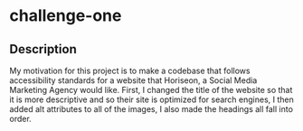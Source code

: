 # challenge-one

## Description
My motivation for this project is to make a codebase that follows accessibility standards for a website that Horiseon, a Social Media Marketing Agency would like. First, I changed the title of the website so that it is more descriptive and so their site is optimized for search engines, I then added alt attributes to all of the images, I also made the headings all fall into order. 